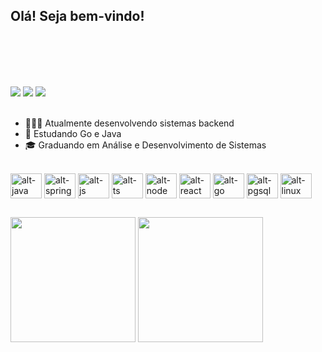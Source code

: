 ## Olá! Seja bem-vindo!

<div style="margin-top: 100px">
  <a href="https://www.linkedin.com/in/guilherme-rodrigues-machado" target="_blank"><img src="https://img.shields.io/badge/-LinkedIn-%230077B5?style=for-the-badge&logo=linkedin&logoColor=white" target="_blank"></a> 
  <a href="mailto:guilhermerodriguesm23@gmail.com"><img src="https://img.shields.io/badge/-Gmail-%23333?style=for-the-badge&logo=gmail&logoColor=white" target="_blank"></a>
  <a href="https://x.com/Guterzao__"><img src ="https://img.shields.io/badge/Twitter-1DA1F2?style=for-the-badge&logo=x&logoColor=white"></a>
</div><br>

- 🧑🏻‍💻 Atualmente desenvolvendo sistemas backend
- 📖 Estudando Go e Java
- 🎓 Graduando em Análise e Desenvolvimento de Sistemas

<div style="display: inline_block"><br>
  <img align="center" alt="alt-java" height="40" width="50" src="https://cdn.jsdelivr.net/gh/devicons/devicon@latest/icons/java/java-original.svg">
  <img align="center" alt="alt-spring" height="40" width="50" src="https://cdn.jsdelivr.net/gh/devicons/devicon@latest/icons/spring/spring-original.svg">
  <img align="center" alt="alt-js" height="40" width="50" src="https://cdn.jsdelivr.net/gh/devicons/devicon@latest/icons/javascript/javascript-original.svg">
  <img align="center" alt="alt-ts" height="40" width="50" src="https://cdn.jsdelivr.net/gh/devicons/devicon@latest/icons/typescript/typescript-original.svg">
  <img align="center" alt="alt-node" height="40" width="50" src="https://cdn.jsdelivr.net/gh/devicons/devicon@latest/icons/nodejs/nodejs-original-wordmark.svg">
  <img align="center" alt="alt-react" height="40" width="50" src="https://cdn.jsdelivr.net/gh/devicons/devicon@latest/icons/react/react-original.svg">
  <img align="center" alt="alt-go" height="40" width="50" src="https://cdn.jsdelivr.net/gh/devicons/devicon@latest/icons/go/go-original.svg">
  <img align="center" alt="alt-pgsql" height="40" width="50" src="https://cdn.jsdelivr.net/gh/devicons/devicon@latest/icons/postgresql/postgresql-original.svg">
  <img align="center" alt="alt-linux" height="40" width="50" src="https://cdn.jsdelivr.net/gh/devicons/devicon@latest/icons/linux/linux-original.svg">
</div>

##

<div>
  <img height="200em" src="https://github-readme-stats.vercel.app/api/top-langs/?username=guilhermerodrigues17&show_icons=true&theme=tokyonight">
  <img height="200em" src="https://github-readme-stats.vercel.app/api?username=guilhermerodrigues17&show_icons=true&theme=tokyonight">
</div>

